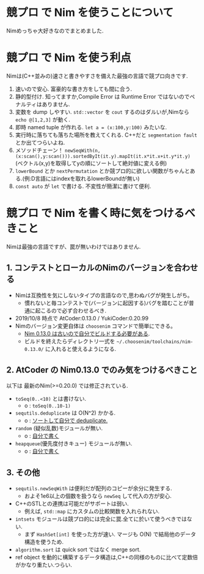 # 競プロ で Nim を使うことについて
Nimめっちゃ大好きなのでまとめました.

# 競プロ で Nim を使う利点
Nimは(C++並みの)速さと書きやすさを備えた最強の言語で競プロ向きです.
1. 速いので安心. 富豪的な書き方をしても間に合う.
1. 静的型付け. 知ってますか,Compile Error は Runtime Error ではないのでペナルティはありません.
1. 変数を dump しやすい. `std::vector` を `cout` するのはダルいが,Nimなら `echo @[1,2,3]` が動く.
1. 即時 named tuple が作れる. `let a = (x:100,y:100)` みたいな.
1. 実行時に落ちても落ちた場所を教えてくれる. C++だと `segmentation fault` とか出てつらいよね.
1. メソッドチェーン！ `newSeqWith(n,(x:scan(),y:scan())).sortedByIt(it.y).mapIt(it.x*it.x+it.y*it.y)` (ベクトル(x,y)を取得してyの順にソートして絶対値に変える例)
1. `lowerBound` とか `nextPermutation` とか競プロ的に欲しい関数がちゃんとある.(例:D言語にはindexを取れるlowerBoundが無い)
1. `const auto` が `let` で書ける. 不変性が簡潔に書けて便利.

# 競プロ で Nim を書く時に気をつけるべきこと
Nimは最強の言語ですが、罠が無いわけではありません.

## 1. コンテストとローカルのNimのバージョンを合わせる
- Nimは互換性を気にしないタイプの言語なので,思わぬバグが発生しがち。
  - 慣れないと毎コンテストで(バージョンに起因する)バグを踏むことが普通に起こるので必ず合わせるべき.
- 2019/10/8 時点で AtCoder:0.13.0 / YukiCoder:0.20.99
- Nimのバージョン変更自体は `choosenim` コマンドで簡単にできる。
  - [Nim 0.13.0 は古いので自分でビルドする必要がある](https://qiita.com/sessions/items/561f8a3aa6eba6d4d7a9).
  - ビルドを終えたらディレクトリ一式を `~/.choosenim/toolchains/nim-0.13.0/` に入れると使えるようになる.

## 2. AtCoder の Nim0.13.0 でのみ気をつけるべきこと
以下は 最新のNim(>=0.20.0) では修正されている.
- `toSeq(0..<10)` とは書けない.
  - o : `toSeq(0..10-1)`
- `sequtils.deduplicate` は O(N^2) かかる.
  - o : [ソートして自分で deduplicate. ](./lib/seq/sequence.nim)
- `random` (疑似乱数)モジュールが無い.
  - o : [自分で書く](./lib/mathlib/random.nim)
- `heapqueue`(優先度付きキュー) モジュールが無い.
  - o : [自分で書く](./lib/datastructure/set/priorityqueue.nim)

## 3. その他
- `sequtils.newSeqWith` は便利だが配列のコピーが余分に発生する.
  - およそ1e6以上の個数を扱うなら `newSeq` して代入の方が安心.
- C++のSTLとの連携は可能だがサポートは弱い.
  - 例えば, `std::map` にカスタムの比較関数を入れられない.
- `intsets` モジュールは競プロ的には完全に罠.全てに於いて使うべきではない.
  - まず `HashSet[int]` を使った方が速い. マージも O(N) で結局他のデータ構造を使うため.
- `algorithm.sort` は quick sort ではなく merge sort.
- ref object を動的に構築するデータ構造は,C++の同様のものに比べて定数倍がかなり重たい.つらい.
